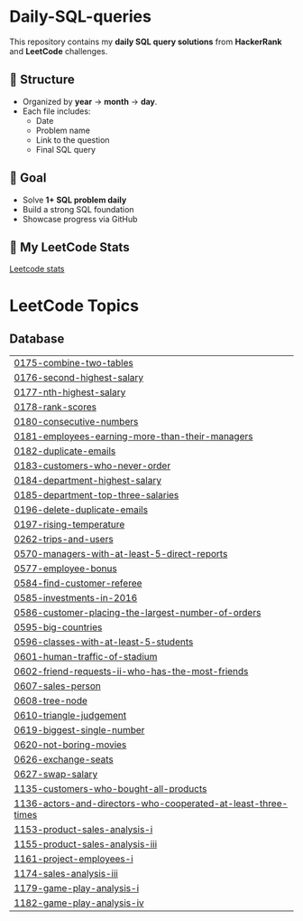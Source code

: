 # Daily-SQL-queries
This repository contains my **daily SQL query solutions** from **HackerRank** and **LeetCode** challenges.


## 📅 Structure
- Organized by **year** → **month** → **day**.
- Each file includes:
  - Date
  - Problem name
  - Link to the question
  - Final SQL query

## 🎯 Goal
- Solve **1+ SQL problem daily**
- Build a strong SQL foundation
- Showcase progress via GitHub

## 🧩 My LeetCode Stats
[Leetcode stats](https://leetcard.jacoblin.cool/shanvi1706?ext=heatmap)


<!---LeetCode Topics Start-->
# LeetCode Topics
## Database
|  |
| ------- |
| [0175-combine-two-tables](https://github.com/Shanvi1706/Daily-SQL-queries/tree/master/0175-combine-two-tables) |
| [0176-second-highest-salary](https://github.com/Shanvi1706/Daily-SQL-queries/tree/master/0176-second-highest-salary) |
| [0177-nth-highest-salary](https://github.com/Shanvi1706/Daily-SQL-queries/tree/master/0177-nth-highest-salary) |
| [0178-rank-scores](https://github.com/Shanvi1706/Daily-SQL-queries/tree/master/0178-rank-scores) |
| [0180-consecutive-numbers](https://github.com/Shanvi1706/Daily-SQL-queries/tree/master/0180-consecutive-numbers) |
| [0181-employees-earning-more-than-their-managers](https://github.com/Shanvi1706/Daily-SQL-queries/tree/master/0181-employees-earning-more-than-their-managers) |
| [0182-duplicate-emails](https://github.com/Shanvi1706/Daily-SQL-queries/tree/master/0182-duplicate-emails) |
| [0183-customers-who-never-order](https://github.com/Shanvi1706/Daily-SQL-queries/tree/master/0183-customers-who-never-order) |
| [0184-department-highest-salary](https://github.com/Shanvi1706/Daily-SQL-queries/tree/master/0184-department-highest-salary) |
| [0185-department-top-three-salaries](https://github.com/Shanvi1706/Daily-SQL-queries/tree/master/0185-department-top-three-salaries) |
| [0196-delete-duplicate-emails](https://github.com/Shanvi1706/Daily-SQL-queries/tree/master/0196-delete-duplicate-emails) |
| [0197-rising-temperature](https://github.com/Shanvi1706/Daily-SQL-queries/tree/master/0197-rising-temperature) |
| [0262-trips-and-users](https://github.com/Shanvi1706/Daily-SQL-queries/tree/master/0262-trips-and-users) |
| [0570-managers-with-at-least-5-direct-reports](https://github.com/Shanvi1706/Daily-SQL-queries/tree/master/0570-managers-with-at-least-5-direct-reports) |
| [0577-employee-bonus](https://github.com/Shanvi1706/Daily-SQL-queries/tree/master/0577-employee-bonus) |
| [0584-find-customer-referee](https://github.com/Shanvi1706/Daily-SQL-queries/tree/master/0584-find-customer-referee) |
| [0585-investments-in-2016](https://github.com/Shanvi1706/Daily-SQL-queries/tree/master/0585-investments-in-2016) |
| [0586-customer-placing-the-largest-number-of-orders](https://github.com/Shanvi1706/Daily-SQL-queries/tree/master/0586-customer-placing-the-largest-number-of-orders) |
| [0595-big-countries](https://github.com/Shanvi1706/Daily-SQL-queries/tree/master/0595-big-countries) |
| [0596-classes-with-at-least-5-students](https://github.com/Shanvi1706/Daily-SQL-queries/tree/master/0596-classes-with-at-least-5-students) |
| [0601-human-traffic-of-stadium](https://github.com/Shanvi1706/Daily-SQL-queries/tree/master/0601-human-traffic-of-stadium) |
| [0602-friend-requests-ii-who-has-the-most-friends](https://github.com/Shanvi1706/Daily-SQL-queries/tree/master/0602-friend-requests-ii-who-has-the-most-friends) |
| [0607-sales-person](https://github.com/Shanvi1706/Daily-SQL-queries/tree/master/0607-sales-person) |
| [0608-tree-node](https://github.com/Shanvi1706/Daily-SQL-queries/tree/master/0608-tree-node) |
| [0610-triangle-judgement](https://github.com/Shanvi1706/Daily-SQL-queries/tree/master/0610-triangle-judgement) |
| [0619-biggest-single-number](https://github.com/Shanvi1706/Daily-SQL-queries/tree/master/0619-biggest-single-number) |
| [0620-not-boring-movies](https://github.com/Shanvi1706/Daily-SQL-queries/tree/master/0620-not-boring-movies) |
| [0626-exchange-seats](https://github.com/Shanvi1706/Daily-SQL-queries/tree/master/0626-exchange-seats) |
| [0627-swap-salary](https://github.com/Shanvi1706/Daily-SQL-queries/tree/master/0627-swap-salary) |
| [1135-customers-who-bought-all-products](https://github.com/Shanvi1706/Daily-SQL-queries/tree/master/1135-customers-who-bought-all-products) |
| [1136-actors-and-directors-who-cooperated-at-least-three-times](https://github.com/Shanvi1706/Daily-SQL-queries/tree/master/1136-actors-and-directors-who-cooperated-at-least-three-times) |
| [1153-product-sales-analysis-i](https://github.com/Shanvi1706/Daily-SQL-queries/tree/master/1153-product-sales-analysis-i) |
| [1155-product-sales-analysis-iii](https://github.com/Shanvi1706/Daily-SQL-queries/tree/master/1155-product-sales-analysis-iii) |
| [1161-project-employees-i](https://github.com/Shanvi1706/Daily-SQL-queries/tree/master/1161-project-employees-i) |
| [1174-sales-analysis-iii](https://github.com/Shanvi1706/Daily-SQL-queries/tree/master/1174-sales-analysis-iii) |
| [1179-game-play-analysis-i](https://github.com/Shanvi1706/Daily-SQL-queries/tree/master/1179-game-play-analysis-i) |
| [1182-game-play-analysis-iv](https://github.com/Shanvi1706/Daily-SQL-queries/tree/master/1182-game-play-analysis-iv) |
<!---LeetCode Topics End-->